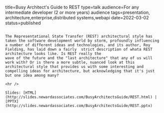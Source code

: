 title=Busy Architect's Guide to REST
type=talk
audience=For any intermediate developer (2 or more years) audience
tags=presentation, architecture,enterprise,distributed systems,webapi
date=2022-03-02
status=published
~~~~~~

The Representational State Transfer (REST) architectural style has taken the software development world by storm, profoundly influencing a number of different ideas and technologies, and its author, Roy Fielding, has laid down a fairly  strict description of whata REST architecture looks like. Is REST really the
wave of the future and the "last architecture" that any of us will work with? Or is there a more subtle, nuanced look at this architectural style that provides us with some interesting and compelling ideas for architecture, but acknowledging that it's just but one idea among many?
    
<hr />

Slides: [HTML](http://slides.newardassociates.com/BusyArchitectsGuide/REST.html) | [PPTX](http://slides.newardassociates.com/BusyArchitectsGuide/REST.pptx)
